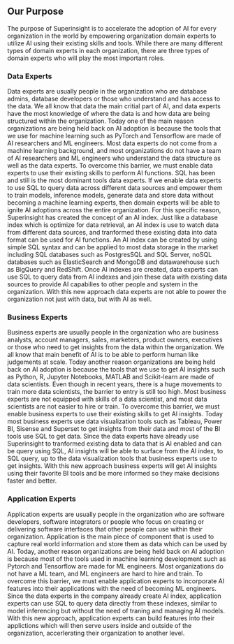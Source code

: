 ## Our Purpose 

The purpose of Superinsight is to accelerate the adoption of AI for every organization in the world by empowering organization domain experts to utilize AI using their existing skills and tools. While there are many different types of domain experts in each organization, there are three types of domain experts who will play the most important roles.

### Data Experts
Data experts are usually people in the organization who are database admins, database developers or those who understand and has access to the data. We all know that data the main critial part of AI, and data experts have the most knowledge of where the data is and how data are being structured within the organization. Today one of the main reason organizations are being held back on AI adoption is because the tools that we use for machine learning such as PyTorch and Tensorflow are made of AI researchers and ML engineers. Most data experts do not come from a machine learning background, and most organizations do not have a team of AI researchers and ML engineers who understand the data structure as well as the data experts. To overcome this barrier, we must enable data experts to use their existing skills to perform AI functions. SQL has been and still is the most dominant tools data experts. If we enable data experts to use SQL to query data across different data sources and empower them to train models, inference models, generate data and store data without becoming a machine learning experts, then domain experts will be able to ignite AI adoptions across the entire organization. For this specific reason, Superinsight has created the concept of an AI index. Just like a database index which is optimize for data retrieval, an AI index is use to watch data from different data sources, and tranformed these existing data into data format can be used for AI functions. An AI index can be created by using simple SQL syntax and can be applied to most data storage in the market including SQL databases such as PostgresSQL and SQL Server, noSQL databases such as ElasticSearch and MongoDB and datawarehouse such as BigQuery and RedShift. Once AI indexes are created, data experts can use SQL to query data from AI indexes and join these data with existing data sources to provide AI capabilies to other people and system in the organization. With this new approach data experts are not able to power the organization not just with data, but with AI as well.

### Business Experts
Business experts are usually people in the organization who are business analysts, account managers, sales, marketers, product owners, executives or those who need to get insights from the data within the organization.  We all know that main benefit of AI is to be able to perform human like judgements at scale. Today another reason organizations are being held back on AI adoption is because the tools that we use to get AI insights such as Python, R, Jupyter Notebooks, MATLAB and Scikit-learn are made of data scientists. Even though in recent years, there is a huge movements to train more data scientists, the barrier to entry is still too high. Most business experts are not equipped with skills of a data scientist, and most data scientists are not easier to hire or train. To overcome this barrier, we must enable business experts to use their existing skills to get AI insights. Today most business experts use data visualization tools such as Tableau, Power BI, Sisense and Superset to get insights from their data and most of the BI tools use SQL to get data. Since the data experts have already use Superinsight to tranformed existing data to data that is AI enabled and can be query using SQL, AI insights will be able to surface from the AI index, to SQL query, up to the data visualization tools that business experts use to get insights. With this new approach business experts will get AI insights using their favorite BI tools and be more informed so they make decisions faster and better.

### Application Experts
Application experts are usually people in the organization who are software developers, software integrators or people who focus on creating or delivering software interfaces that other people can use within their organization. Application is the main piece of component that is used to capture real world information and store them as data which can be used by AI. Today, another reason organizations are being held back on AI adoption is because most of the tools used in machine learning development such as Pytorch and Tensorflow are made for ML engineers. Most organizations do not have a ML team, and ML engineers are hard to hire and train. To overcome this barrier, we must enable application experts to incorporate AI features into their applications with the need of becoming ML engineers. Since the data experts in the company already create AI index, application experts can use SQL to query data directly from these indexes, similar to model inferencing but without the need of traning and managing AI models. With this new approach, application experts can build features into their applictions which will then serve users inside and outside of the organization, accerlerating their organization to another level.
